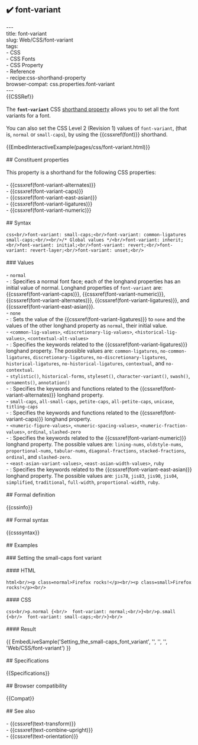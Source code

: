 ## ✔️ font-variant 
 ---<br/>title: font-variant<br/>slug: Web/CSS/font-variant<br/>tags:<br/>  - CSS<br/>  - CSS Fonts<br/>  - CSS Property<br/>  - Reference<br/>  - recipe:css-shorthand-property<br/>browser-compat: css.properties.font-variant<br/>---<br/>{{CSSRef}}<br/><br/>The **`font-variant`** CSS [shorthand property](/en-US/docs/Web/CSS/Shorthand_properties) allows you to set all the font variants for a font.<br/><br/>You can also set the CSS Level 2 (Revision 1) values of `font-variant`, (that is, `normal` or `small-caps`), by using the {{cssxref(font)}} shorthand.<br/><br/>{{EmbedInteractiveExample(pages/css/font-variant.html)}}<br/><br/>## Constituent properties<br/><br/>This property is a shorthand for the following CSS properties:<br/><br/>- {{cssxref(font-variant-alternates)}}<br/>- {{cssxref(font-variant-caps)}}<br/>- {{cssxref(font-variant-east-asian)}}<br/>- {{cssxref(font-variant-ligatures)}}<br/>- {{cssxref(font-variant-numeric)}}<br/><br/>## Syntax<br/><br/>```css<br/>font-variant: small-caps;<br/>font-variant: common-ligatures small-caps;<br/><br/>/* Global values */<br/>font-variant: inherit;<br/>font-variant: initial;<br/>font-variant: revert;<br/>font-variant: revert-layer;<br/>font-variant: unset;<br/>```<br/><br/>### Values<br/><br/>- `normal`<br/>  - : Specifies a normal font face; each of the longhand properties has an initial value of normal. Longhand properties of `font-variant` are: {{cssxref(font-variant-caps)}}, {{cssxref(font-variant-numeric)}}, {{cssxref(font-variant-alternates)}}, {{cssxref(font-variant-ligatures)}}, and {{cssxref(font-variant-east-asian)}}.<br/>- `none`<br/>  - : Sets the value of the {{cssxref(font-variant-ligatures)}} to `none` and the values of the other longhand property as `normal`, their initial value.<br/>- `<common-lig-values>`, `<discretionary-lig-values>`, `<historical-lig-values>`, `<contextual-alt-values>`<br/>  - : Specifies the keywords related to the {{cssxref(font-variant-ligatures)}} longhand property. The possible values are: `common-ligatures`, `no-common-ligatures`, `discretionary-ligatures`, `no-discretionary-ligatures`, `historical-ligatures`, `no-historical-ligatures`, `contextual`, and `no-contextual`.<br/>- `stylistic()`, `historical-forms`, `styleset()`, `character-variant()`, `swash()`, `ornaments()`, `annotation()`<br/>  - : Specifies the keywords and functions related to the {{cssxref(font-variant-alternates)}} longhand property.<br/>- `small-caps`, `all-small-caps`, `petite-caps`, `all-petite-caps`, `unicase`, `titling-caps`<br/>  - : Specifies the keywords and functions related to the {{cssxref(font-variant-caps)}} longhand property.<br/>- `<numeric-figure-values>`, `<numeric-spacing-values>`, `<numeric-fraction-values>`, `ordinal`, `slashed-zero`<br/>  - : Specifies the keywords related to the {{cssxref(font-variant-numeric)}} longhand property. The possible values are:  `lining-nums`, `oldstyle-nums`, `proportional-nums`, `tabular-nums`, `diagonal-fractions`, `stacked-fractions`, `ordinal`, and `slashed-zero`.<br/>- `<east-asian-variant-values>`, `<east-asian-width-values>`, `ruby`<br/>  - : Specifies the keywords related to the {{cssxref(font-variant-east-asian)}} longhand property. The possible values are: `jis78`, `jis83`, `jis90`, `jis04`, `simplified`, `traditional`, `full-width`, `proportional-width`, `ruby`.<br/><br/>## Formal definition<br/><br/>{{cssinfo}}<br/><br/>## Formal syntax<br/><br/>{{csssyntax}}<br/><br/>## Examples<br/><br/>### Setting the small-caps font variant<br/><br/>#### HTML<br/><br/>```html<br/><p class=normal>Firefox rocks!</p><br/><p class=small>Firefox rocks!</p><br/>```<br/><br/>#### CSS<br/><br/>```css<br/>p.normal {<br/>  font-variant: normal;<br/>}<br/>p.small {<br/>  font-variant: small-caps;<br/>}<br/>```<br/><br/>#### Result<br/><br/>{{ EmbedLiveSample('Setting_the_small-caps_font_variant', '', '', '', 'Web/CSS/font-variant') }}<br/><br/>## Specifications<br/><br/>{{Specifications}}<br/><br/>## Browser compatibility<br/><br/>{{Compat}}<br/><br/>## See also<br/><br/>- {{cssxref(text-transform)}}<br/>- {{cssxref(text-combine-upright)}}<br/>- {{cssxref(text-orientation)}}<br/>